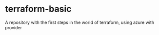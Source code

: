 # terraform-basic
A repository with the first steps in the world of terraform, using azure with provider
